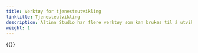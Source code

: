 ```yaml
---
title: Verktøy for tjenesteutvikling
linktitle: Tjenesteutvikling
description: Altinn Studio har flere verktøy som kan brukes til å utvikle digitale tjenester. Klikk inn på hver enkelt område for å lese mer.
weight: 1
---
```


{{<children />}}
